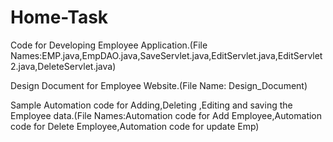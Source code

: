 # Home-Task
Code for Developing Employee Application.(File Names:EMP.java,EmpDAO.java,SaveServlet.java,EditServlet.java,EditServlet2.java,DeleteServlet.java)

Design Document for Employee Website.(File Name: Design_Document)

Sample Automation code for Adding,Deleting ,Editing and saving the Employee data.(File Names:Automation code for Add Employee,Automation code for Delete Employee,Automation code for update Emp)
